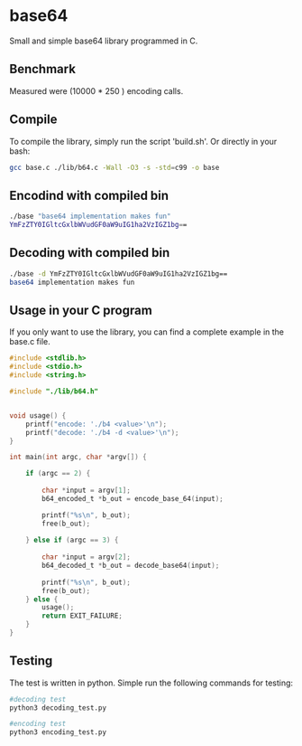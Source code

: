 # base64
Small and simple base64 library programmed in C.

## Benchmark

Measured were (10000 * 250 ) encoding calls.

## Compile
To compile the library, simply run the script 'build.sh'. Or directly in your bash:
```bash
gcc base.c ./lib/b64.c -Wall -O3 -s -std=c99 -o base
```

## Encodind with compiled bin
```bash
./base "base64 implementation makes fun"
YmFzZTY0IGltcGxlbWVudGF0aW9uIG1ha2VzIGZ1bg==
```

## Decoding with compiled bin
```bash
./base -d YmFzZTY0IGltcGxlbWVudGF0aW9uIG1ha2VzIGZ1bg==
base64 implementation makes fun
```

## Usage in your C program
If you only want to use the library, you can find a complete example in the base.c file.
```c
#include <stdlib.h>
#include <stdio.h>
#include <string.h>

#include "./lib/b64.h"


void usage() {
    printf("encode: './b4 <value>'\n");
    printf("decode: './b4 -d <value>'\n");
}

int main(int argc, char *argv[]) {

    if (argc == 2) {
        
        char *input = argv[1];
        b64_encoded_t *b_out = encode_base_64(input);

        printf("%s\n", b_out);
        free(b_out);
       
    } else if (argc == 3) {
     
        char *input = argv[2];
        b64_decoded_t *b_out = decode_base64(input);
        
        printf("%s\n", b_out);
        free(b_out);
    } else {
        usage();
        return EXIT_FAILURE;
    }
}
```

## Testing
The test is written in python. Simple run the following commands for testing:
```bash
#decoding test
python3 decoding_test.py

#encoding test
python3 encoding_test.py
```